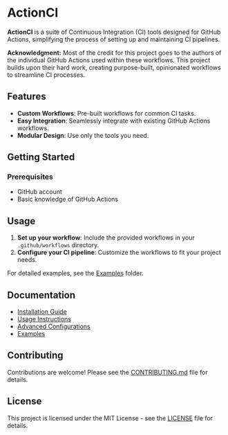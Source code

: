 # ActionCI

**ActionCI** is a suite of Continuous Integration (CI) tools designed for GitHub Actions, simplifying the process of setting up and maintaining CI pipelines.

**Acknowledgment:** Most of the credit for this project goes to the authors of the individual GitHub Actions used within these workflows. This project builds upon their hard work, creating purpose-built, opinionated workflows to streamline CI processes.

## Features

- **Custom Workflows**: Pre-built workflows for common CI tasks.
- **Easy Integration**: Seamlessly integrate with existing GitHub Actions workflows.
- **Modular Design**: Use only the tools you need.

## Getting Started

### Prerequisites

- GitHub account
- Basic knowledge of GitHub Actions

## Usage

1. **Set up your workflow**: Include the provided workflows in your `.github/workflows` directory.
2. **Configure your CI pipeline**: Customize the workflows to fit your project needs.

For detailed examples, see the [Examples](examples) folder.

## Documentation

- [Installation Guide](docs/installation.md)
- [Usage Instructions](docs/usage.md)
- [Advanced Configurations](docs/advanced.md)
- [Examples](examples)

## Contributing

Contributions are welcome! Please see the [CONTRIBUTING.md](CONTRIBUTING.md) file for details.

## License

This project is licensed under the MIT License - see the [LICENSE](LICENSE) file for details.
